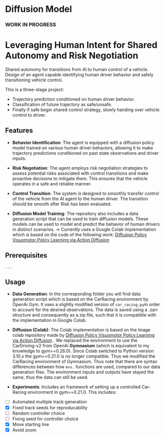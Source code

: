 # Diffusion Model 

### WORK IN PROGRESS ###


# Leveraging Human Intent for Shared Autonomy and Risk Negotiation

Shared autonomy for transitions from AI to human control of a vehicle. Design of an agent capable identifying human driver behavior and safely transitioning vehicle control.

This is a three-stage project: 
- Trajectory prediction conditioned on human driver behavior.
- Classification of future trajectory as safe/unsafe.
- Finally if safe begin shared control strategy, slowly handing over vehicle control to driver.

## Features
- **Behavior Identification**: The agent is equipped with a diffusion policy model trained on various human driver behaviors, allowing it to make trajectory predictions conditioned on past state observations and driver inputs.

- **Risk Negotiation**: The agent employs risk negotiation strategies to assess potential risks associated with control transitions and make proactive decisions to mitigate them. This ensures that the vehicle operates in a safe and reliable manner.

- **Control Transition**: The system is designed to smoothly transfer control of the vehicle from the AI agent to the human driver. The transition should be smooth after Risk has been evaluated.

- **Diffusion Model Training**: The repository also includes a data generation script that can be used to train diffusion models. These models can be used to model and predict the behavior of human drivers in distinct scenarios.
-> Currently uses a Google Colab implementation which is based on the code of the following work: [Diffusion Policy
Visuomotor Policy Learning via Action Diffusion](https://github.com/columbia-ai-robotics/diffusion_policy)



## Prerequisites

```
...

```

## Usage

- **Data Generation**: In the corresponding folder you will find data generation script which is based on the CarRacing environment by OpenAi Gym. It uses a slightly modified version of `car_racing.py`in order to account for the desired observations. The data is saved using a .zarr structure and consequently as a.zip file, such that it is compatible with the implementation in Google Colab.

- **Diffusion (Colab)**: 
The Colab implementation is based on the image colab repository made by [Diffusion Policy
Visuomotor Policy Learning via Action Diffusion](https://github.com/columbia-ai-robotics/diffusion_policy) . We replaced the environment to use the CarDriving-v2 from OpenAi **Gymnasium** (which is equivalent to my knowledge to gym==0.26.0). Since Colab switched to Python version 3.10.x the gym==0.21.0 is no longer compatible. Thus we modified the CarRacing environment of Gymnasium. Thus note that there are syntax differences between how `env.` functions are used, compared to our data generation files. 
The environment inputs and outputs have stayed the same, thus the data can still be used. 


- **Experiments**: 
Includes an framework of setting up a controlled Car-Racing environment in gym==0.21.0. This includes:
- [ ] Automated multiple track generation
- [x] Fixed track seeds for reproducability
- [ ] Random controller choice
- [ ] Fixing seed for controller choice
- [x] Move starting line
- [x] Avoid zoom
